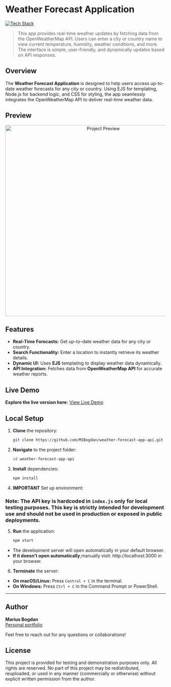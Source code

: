 # Weather Forecast Application


[![Tech Stack](https://img.shields.io/badge/EJS%20%7C%20CSS%20%7C%20JavaScript%20%7C%20Node.js-black?style=flat-square)](#)
> This app provides real-time weather updates by fetching data from the OpenWeatherMap API. Users can enter a city or country name to view current temperature, humidity, weather conditions, and more. The interface is simple, user-friendly, and dynamically updates based on API responses.


## Overview

The **Weather Forecast Application** is designed to help users access up-to-date weather forecasts for any city or country. Using EJS for templating, Node.js for backend logic, and CSS for styling, the app seamlessly integrates the OpenWeatherMap API to deliver real-time weather data.

## Preview

<p align="center">
  <img src="preview.png" alt="Project Preview" width="600">
</p>

## Features

- **Real-Time Forecasts:** Get up-to-date weather data for any city or country.
- **Search Functionality:** Enter a location to instantly retrieve its weather details.
- **Dynamic UI:** Uses **EJS** templating to display weather data dynamically.
- **API Integration:** Fetches data from **OpenWeatherMap API** for accurate weather reports.

## Live Demo

**Explore the live version here:** [View Live Demo](https://marius-bogdan.com/projects/weather-forecast-app-api/)

## Local Setup

1. **Clone** the repository:
   ```bash
   git clone https://github.com/MIBogdan/weather-forecast-app-api.git
   ```
2. **Navigate** to the project folder:
   ```bash
   cd weather-forecast-app-api
   ```
3. **Install** dependencies:
   ```bash
   npm install
   ```

4. **IMPORTANT** Set up environment:
### **Note:** The API key is hardcoded in `index.js` only for local testing purposes. This key is strictly intended for development use and should not be used in production or exposed in public deployments.

5. **Run** the application:
   ```bash
   npm start
   ```
- The development server will open automatically in your default browser.
- **If it doesn't open automatically**,manually visit: http://localhost:3000 in your browser.

6. **Terminate** the server:
- **On macOS/Linux:** Press `Control + C` in the terminal. 
- **On Windows:** Press `Ctrl + C` in the Command Prompt or PowerShell. 
---

## Author

**Marius Bogdan**  
[Personal portfolio](https://marius-bogdan.com/)

Feel free to reach out for any questions or collaborations!

## License

This project is provided for testing and demonstration purposes only. All rights are reserved. No part of this project may be redistributed, reuploaded, or used in any manner (commercially or otherwise) without explicit written permission from the author.
